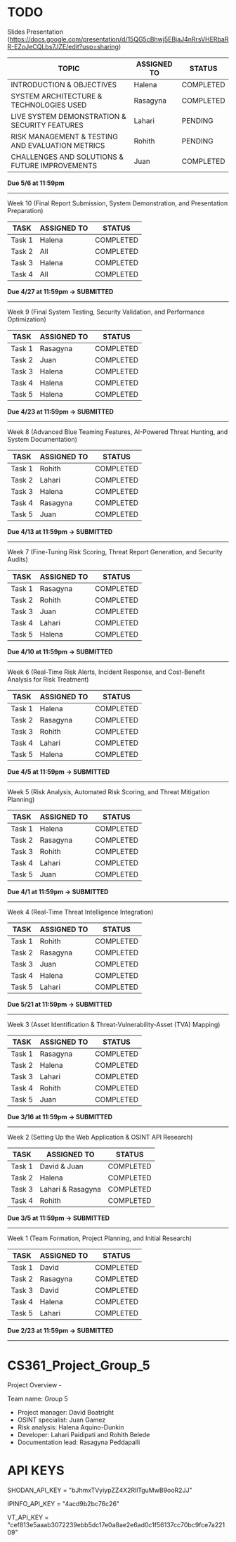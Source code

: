 # TODO

Slides Presentation (https://docs.google.com/presentation/d/15QG5cBhwj5EBjaJ4nRrsVHERbaRR-EZoJeCQLbs7JZE/edit?usp=sharing)

| TOPIC | ASSIGNED TO | STATUS |
|------|------------|--------|
| INTRODUCTION & OBJECTIVES | Halena | COMPLETED |
| SYSTEM ARCHITECTURE & TECHNOLOGIES USED | Rasagyna | COMPLETED |
| LIVE SYSTEM DEMONSTRATION & SECURITY FEATURES | Lahari | PENDING |
| RISK MANAGEMENT & TESTING AND EVALUATION METRICS | Rohith | PENDING |
| CHALLENGES AND SOLUTIONS & FUTURE IMPROVEMENTS | Juan | COMPLETED |

**Due 5/6 at 11:59pm**
__________________________________________________________________________

Week 10 (Final Report Submission, System Demonstration, and Presentation Preparation)

| TASK | ASSIGNED TO | STATUS |
|------|------------|--------|
| Task 1 | Halena | COMPLETED |
| Task 2 | All | COMPLETED |
| Task 3 | Halena | COMPLETED |
| Task 4 | All | COMPLETED |

**Due 4/27 at 11:59pm  -> SUBMITTED**
__________________________________________________________________________

Week 9 (Final System Testing, Security Validation, and Performance Optimization)

| TASK | ASSIGNED TO | STATUS |
|------|------------|--------|
| Task 1 | Rasagyna | COMPLETED |
| Task 2 | Juan | COMPLETED |
| Task 3 | Halena | COMPLETED |
| Task 4 | Halena | COMPLETED |
| Task 5 | Halena | COMPLETED |

**Due 4/23 at 11:59pm  -> SUBMITTED**
__________________________________________________________________________

Week 8 (Advanced Blue Teaming Features, AI-Powered Threat Hunting, and System Documentation)

| TASK | ASSIGNED TO | STATUS |
|------|------------|--------|
| Task 1 | Rohith | COMPLETED |
| Task 2 | Lahari | COMPLETED |
| Task 3 | Halena | COMPLETED |
| Task 4 | Rasagyna | COMPLETED |
| Task 5 | Juan | COMPLETED |

**Due 4/13 at 11:59pm  -> SUBMITTED**
__________________________________________________________________________

Week 7 (Fine-Tuning Risk Scoring, Threat Report Generation, and Security Audits)

| TASK | ASSIGNED TO | STATUS |
|------|------------|--------|
| Task 1 | Rasagyna | COMPLETED |
| Task 2 | Rohith | COMPLETED |
| Task 3 | Juan | COMPLETED |
| Task 4 | Lahari | COMPLETED |
| Task 5 | Halena | COMPLETED |

**Due 4/10 at 11:59pm  -> SUBMITTED**
__________________________________________________________________________

Week 6 (Real-Time Risk Alerts, Incident Response, and Cost-Benefit Analysis for Risk Treatment)

| TASK | ASSIGNED TO | STATUS |
|------|------------|--------|
| Task 1 | Halena | COMPLETED |
| Task 2 | Rasagyna | COMPLETED |
| Task 3 | Rohith | COMPLETED |
| Task 4 | Lahari | COMPLETED |
| Task 5 | Halena | COMPLETED |

**Due 4/5 at 11:59pm  -> SUBMITTED**
__________________________________________________________________________

Week 5 (Risk Analysis, Automated Risk Scoring, and Threat Mitigation Planning)

| TASK | ASSIGNED TO | STATUS |
|------|------------|--------|
| Task 1 | Halena | COMPLETED |
| Task 2 | Rasagyna | COMPLETED |
| Task 3 | Rohith | COMPLETED |
| Task 4 | Lahari | COMPLETED |
| Task 5 | Juan | COMPLETED |

**Due 4/1 at 11:59pm  -> SUBMITTED**
__________________________________________________________________________

Week 4 (Real-Time Threat Intelligence Integration)

| TASK | ASSIGNED TO | STATUS |
|------|------------|--------|
| Task 1 | Rohith | COMPLETED |
| Task 2 | Rasagyna | COMPLETED |
| Task 3 | Juan | COMPLETED |
| Task 4 | Halena | COMPLETED |
| Task 5 | Lahari | COMPLETED |

**Due 5/21 at 11:59pm  -> SUBMITTED**
__________________________________________________________________________

Week 3 (Asset Identification & Threat-Vulnerability-Asset (TVA) Mapping)

| TASK | ASSIGNED TO | STATUS |
|------|------------|--------|
| Task 1 | Rasagyna | COMPLETED |
| Task 2 | Halena | COMPLETED |
| Task 3 | Lahari | COMPLETED |
| Task 4 | Rohith | COMPLETED |
| Task 5 | Juan | COMPLETED |

**Due 3/16 at 11:59pm  -> SUBMITTED**
__________________________________________________________________________

Week 2 (Setting Up the Web Application & OSINT API Research)

| TASK | ASSIGNED TO | STATUS |
|------|------------|--------|
| Task 1 | David & Juan | COMPLETED |
| Task 2 | Halena | COMPLETED |
| Task 3 | Lahari & Rasagyna | COMPLETED |
| Task 4 | Rohith | COMPLETED |

**Due 3/5 at 11:59pm  -> SUBMITTED**
__________________________________________________________________________

Week 1 (Team Formation, Project Planning, and Initial Research)

| TASK | ASSIGNED TO | STATUS |
|------|------------|--------|
| Task 1 | David | COMPLETED |
| Task 2 | Rasagyna | COMPLETED |
| Task 3 | David | COMPLETED |
| Task 4 | Halena | COMPLETED |
| Task 5 | Lahari | COMPLETED |

**Due 2/23 at 11:59pm  -> SUBMITTED** 

__________________________________________________________________________

# CS361_Project_Group_5

Project Overview - 

Team name: Group 5

- Project manager: David Boatright
- OSINT specialist: Juan Gamez
- Risk analysis: Halena Aquino-Dunkin
- Developer: Lahari Paidipati and Rohith Belede
- Documentation lead: Rasagyna Peddapalli

# API KEYS
SHODAN_API_KEY = "bJhmxTVyiypZZ4X2RllTguMwB9ooR2JJ"

IPINFO_API_KEY = "4acd9b2bc76c26"

VT_API_KEY = "cef813e5aaab3072239ebb5dc17e0a8ae2e6ad0c1f56137cc70bc9fce7a22109"
